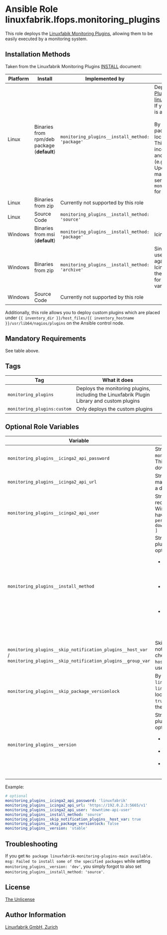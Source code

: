 # Ansible Role linuxfabrik.lfops.monitoring_plugins

This role deploys the [Linuxfabik Monitoring Plugins](https://github.com/Linuxfabrik/monitoring-plugins), allowing them to be easily executed by a monitoring system.


## Installation Methods

 Taken from the Linuxfabrik Monitoring Plugins [INSTALL](https://github.com/Linuxfabrik/monitoring-plugins/blob/main/INSTALL.rst) document:

| Platform | Install | Implemented by | Requirements |
|----------|---------|----------------|--------------|
| Linux    | Binaries from rpm/deb package (**default**) | `monitoring_plugins__install_method: 'package'` | Deploy the [Repository for the Monitoring Plugins](https://repo.linuxfabrik.ch/monitoring-plugins/). This can be done using the [linuxfabrik.lfops.repo_monitoring_plugins](https://github.com/Linuxfabrik/lfops/tree/main/roles/repo_monitoring_plugins) role. If you use the [monitoring_plugins Playbook](https://github.com/Linuxfabrik/lfops/blob/main/playbooks/monitoring_plugins.yml), this is automatically done for you.<br/><br/>By default, this role installs the latest available package from the repository. It enables version lock / version pinning for the installed package. This prevents automatic updates from causing inconsistencies between the installed plugins and the configuration of the monitoring system (e.g. outdated Icinga Director configuration). Updating plugins should be done in a controlled manner along with updating the monitoring server configuration. See `monitoring_plugins__skip_package_versionlock` for details. |
| Linux    | Binaries from zip | Currently not supported by this role | |
| Linux    | Source Code | `monitoring_plugins__install_method: 'source'` | |
| Windows  | Binaries from msi (**default**) | `monitoring_plugins__install_method: 'package'` | Icinga2 Agent is required. |
| Windows  | Binaries from zip | `monitoring_plugins__install_method: 'archive'` | Since you cannot change files that are currently used by a process in Windows, when running against a Windows host, this role first stops the Icinga2 service, deploys the plugins and starts the service again. Optionally, it sets a downtime for each host. Have a look at the optional role variables below for this. |
| Windows  | Source Code | Currently not supported by this role | |


Additionally, this role allows you to deploy custom plugins which are placed under `{{ inventory_dir }}/host_files/{{ inventory_hostname }}/usr/lib64/nagios/plugins` on the Ansible control node.


## Mandatory Requirements

See table above.


## Tags

| Tag                                 | What it does                                                                                |
| ---                                 | ------------                                                                                |
| `monitoring_plugins`                | Deploys the monitoring plugins, including the Linuxfabrik Plugin Library and custom plugins |
| `monitoring_plugins:custom`         | Only deploys the custom plugins                                                             |


## Optional Role Variables

| Variable | Description | Default Value |
| -------- | ----------- | ------------- |
| `monitoring_plugins__icinga2_api_password` | String. The password of the `monitoring_plugins__icinga2_api_user`. This is required to schedule a downtime for Windows hosts. | unset |
| `monitoring_plugins__icinga2_api_url` | String. The address of the Icinga2 master API. This is required to schedule a downtime for Windows hosts. | unset |
| `monitoring_plugins__icinga2_api_user` | String. The Icinga2 API user. This is required to schedule a downtime for Windows hosts. Therefore, it needs to have the following permissions: `permissions = [ "actions/schedule-downtime", "actions/remove-downtime" ]` | unset |
| `monitoring_plugins__install_method` | String. Which variant of the monitoring plugins should be deployed? Possible options:<ul><li>`package`: Deploy the install package with the compiled checks. This does not require Python on the system.</li><li>`source`: Deploy the plugins as source code. This requires Python to be installed. Currently for Linux only.</li><li>`archive`: Deploy the compiled binaries from a zip file downloaded from [download.linuxfabrik.ch](https://download.linuxfabrik.ch). Currently for Windows only.</li></ul> | `'package'` |
| `monitoring_plugins__skip_notification_plugins__host_var` / `monitoring_plugins__skip_notification_plugins__group_var` | Skips the deployment of the notification-plugins (in addition to the check-plugins). For the usage in `host_vars` / `group_vars` (can only be used in one group at a time). | `true` |
| `monitoring_plugins__skip_package_versionlock` | By default, the version of the `linuxfabrik-monitoring-plugins` (and `linuxfabrik-notification-plugins`) is locked after installation. Setting this to `true` skips this step (and never unlocks the version pinning again). | `false` |
| `monitoring_plugins__version` | String. Which version of the monitoring plugins should be deployed? Possible options: <ul><li>`stable`: The **latest stable** release. See the [Releases](https://github.com/Linuxfabrik/monitoring-plugins/releases).</li><li>`dev`: The development version. Use with care.</li><li>A specific release, for example `1.2.0.11`. See the [Releases](https://github.com/Linuxfabrik/monitoring-plugins/releases).</li></ul> | `'{{ lfops__monitoring_plugins_version \| default("stable") }}'` |

Example:
```yaml
# optional
monitoring_plugins__icinga2_api_password: 'linuxfabrik'
monitoring_plugins__icinga2_api_url: 'https://192.0.2.3:5665/v1'
monitoring_plugins__icinga2_api_user: 'downtime-api-user'
monitoring_plugins__install_method: 'source'
monitoring_plugins__skip_notification_plugins__host_var: true
monitoring_plugins__skip_package_versionlock: false
monitoring_plugins__version: 'stable'
```


## Troubleshooting

If you get `No package linuxfabrik-monitoring-plugins-main available. msg: Failed to install some of the specified packages` while setting `monitoring_plugins__version: 'dev'`, you simply forgot to also set `monitoring_plugins__install_method: 'source'`.


## License

[The Unlicense](https://unlicense.org/)


## Author Information

[Linuxfabrik GmbH, Zurich](https://www.linuxfabrik.ch)
